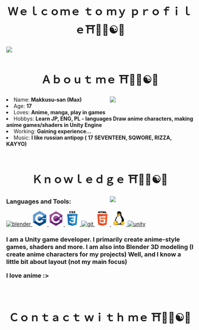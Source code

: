 <h1 align = "center">Ｗｅｌｃｏｍｅ ｔｏ  ｍｙ  ｐｒｏｆｉｌｅ⛩️🌸🍥☯🍜 </h1>
<img src="https://static.wikia.nocookie.net/rezero/images/d/d3/Memory_snow_-_Emilia_3.jpg/revision/latest/scale-to-width-down/1000?cb=20210515144925">

<h1 align = "center">Ａｂｏｕｔ  ｍｅ ⛩️🌸🍥☯🍜 </h1>
<img align = "right" src="https://media1.tenor.com/m/-lFV17DHQEsAAAAC/qxwaii-rem.gif" width="225px">

<li>Name: <b> Makkusu-san (Max) </b> </li>
<li>Age: <b> 17 </b> </li>
<li>Loves: <b> Anime, manga, play in games </b> </li>
<li>Hobbys: <b>Learn JP, ENG, PL - languages Draw anime characters, making anime games/shaders in Unity Engine </b> </li>
<li> Working: <b> Gaining experience... </b> </li>
<li> Music: <b> I like russian antipop ( 17 SEVENTEEN, SQWORE, RIZZA, KAYYO) </b> </li>
 <br> <p><h1 align = "center">Ｋｎｏｗｌｅｄｇｅ ⛩️🌸🍥☯🍜 </h1></p>

<p align="left">
</p>
<img align = "right" src="https://media1.tenor.com/m/NMAMk3d1dkEAAAAd/re-zero-anime-girl.gif"  width="225px">
<h3 align="left">Languages and Tools:</h3>



<p align="left"> <a href="https://www.blender.org/" target="_blank" rel="noreferrer"> <img src="https://download.blender.org/branding/community/blender_community_badge_white.svg" alt="blender" width="40" height="40"/> </a> <a href="https://www.w3schools.com/cpp/" target="_blank" rel="noreferrer"> <img src="https://raw.githubusercontent.com/devicons/devicon/master/icons/cplusplus/cplusplus-original.svg" alt="cplusplus" width="40" height="40"/> </a> <a href="https://www.w3schools.com/cs/" target="_blank" rel="noreferrer"> <img src="https://raw.githubusercontent.com/devicons/devicon/master/icons/csharp/csharp-original.svg" alt="csharp" width="40" height="40"/> </a> <a href="https://www.w3schools.com/css/" target="_blank" rel="noreferrer"> <img src="https://raw.githubusercontent.com/devicons/devicon/master/icons/css3/css3-original-wordmark.svg" alt="css3" width="40" height="40"/> </a> <a href="https://git-scm.com/" target="_blank" rel="noreferrer"> <img src="https://www.vectorlogo.zone/logos/git-scm/git-scm-icon.svg" alt="git" width="40" height="40"/> </a> <a href="https://www.w3.org/html/" target="_blank" rel="noreferrer"> <img src="https://raw.githubusercontent.com/devicons/devicon/master/icons/html5/html5-original-wordmark.svg" alt="html5" width="40" height="40"/> </a> <a href="https://www.linux.org/" target="_blank" rel="noreferrer"> <img src="https://raw.githubusercontent.com/devicons/devicon/master/icons/linux/linux-original.svg" alt="linux" width="40" height="40"/> </a> <a href="https://unity.com/" target="_blank" rel="noreferrer"> <img src="https://www.vectorlogo.zone/logos/unity3d/unity3d-icon.svg" alt="unity" width="40" height="40"/> </a> </p>



<h3>I am a Unity game developer. I primarily create anime-style games, shaders and more. 
I am also into Blender 3D modeling (I create anime characters for my projects) 
Well, and I know a little bit about layout (not my main focus) 

I love anime :>

</h3>


<br>
 <p><h1 align = "center">Ｃｏｎｔａｃｔ    ｗｉｔｈ     ｍｅ ⛩️🌸🍥☯🍜 </h1></p>
 
 




